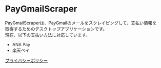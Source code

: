 # PayGmailScraper

PayGmailScraperは、PayGmailのメールをスクレイピングして、支払い情報を取得するためのデスクトップアプリケーションです。  
現在、以下の支払い方法に対応しています。
- ANA Pay
- 楽天ペイ

[プライバシーポリシー](./privacy_policy.md)